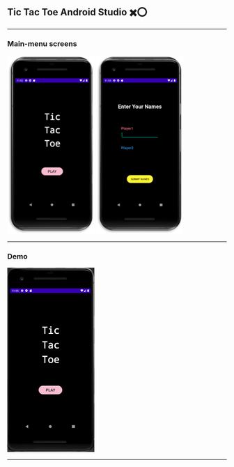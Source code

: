 ﻿## Tic Tac Toe Android Studio ✖️⭕

---

### Main-menu screens
<img src="img/Main-menu.png" width=200>
<img src="img/Names-menu.png" width=200>

---

### Demo
<img src="img/TicTacToe.gif" width=200>

---